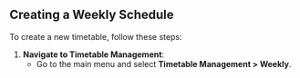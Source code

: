 ## Creating a Weekly Schedule

To create a new timetable, follow these steps:

1. **Navigate to Timetable Management**:
   - Go to the main menu and select **Timetable Management > Weekly**.
